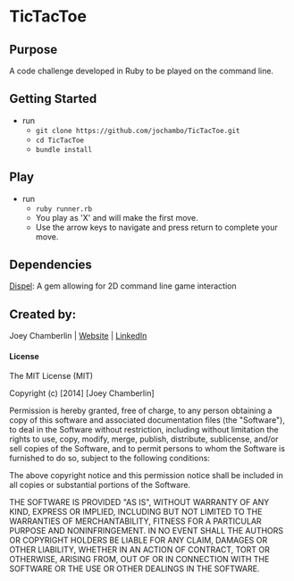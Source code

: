 TicTacToe
=========

## Purpose
A code challenge developed in Ruby to be played on the command line.

## Getting Started

* run
  * ```git clone https://github.com/jochambo/TicTacToe.git```
  * ```cd TicTacToe```
  * ```bundle install```

## Play
* run
  * ```ruby runner.rb```
  * You play as 'X' and will make the first move.
  * Use the arrow keys to navigate and press return to complete your move.

## Dependencies
[Dispel](https://github.com/grosser/dispel): A gem allowing for 2D command line game interaction


## Created by:
Joey Chamberlin | [Website](http://joeychamberlin.com) | [LinkedIn](https://www.linkedin.com/in/joeychamberlin)

#### License
The MIT License (MIT)

Copyright (c) [2014] [Joey Chamberlin]

Permission is hereby granted, free of charge, to any person obtaining a copy
of this software and associated documentation files (the "Software"), to deal
in the Software without restriction, including without limitation the rights
to use, copy, modify, merge, publish, distribute, sublicense, and/or sell
copies of the Software, and to permit persons to whom the Software is
furnished to do so, subject to the following conditions:

The above copyright notice and this permission notice shall be included in all
copies or substantial portions of the Software.

THE SOFTWARE IS PROVIDED "AS IS", WITHOUT WARRANTY OF ANY KIND, EXPRESS OR
IMPLIED, INCLUDING BUT NOT LIMITED TO THE WARRANTIES OF MERCHANTABILITY,
FITNESS FOR A PARTICULAR PURPOSE AND NONINFRINGEMENT. IN NO EVENT SHALL THE
AUTHORS OR COPYRIGHT HOLDERS BE LIABLE FOR ANY CLAIM, DAMAGES OR OTHER
LIABILITY, WHETHER IN AN ACTION OF CONTRACT, TORT OR OTHERWISE, ARISING FROM,
OUT OF OR IN CONNECTION WITH THE SOFTWARE OR THE USE OR OTHER DEALINGS IN THE
SOFTWARE.
